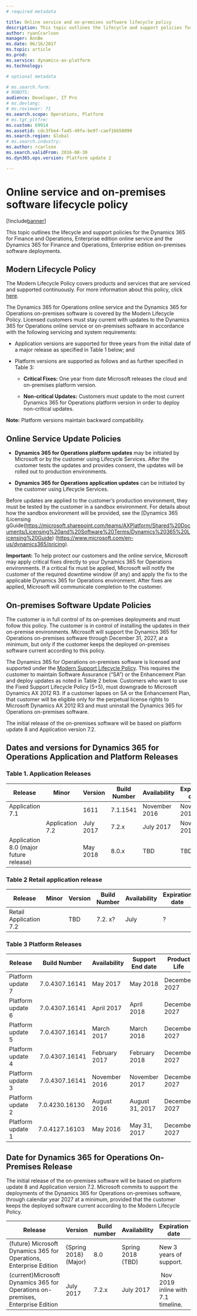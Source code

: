 ```yaml
---
# required metadata

title: Online service and on-premises software lifecycle policy
description: This topic outlines the lifecycle and support policies for the Dynamics 365 for Finance and Operations, Enterprise edition online service and on-premises software deployments.
author: ryanCcarlson 
manager: AnnBe
ms.date: 06/16/2017
ms.topic: article
ms.prod: 
ms.service: dynamics-ax-platform
ms.technology: 

# optional metadata

# ms.search.form: 
# ROBOTS: 
audience: Developer, IT Pro
# ms.devlang: 
# ms.reviewer: 71
ms.search.scope: Operations, Platform
# ms.tgt_pltfrm: 
ms.custom: 69914
ms.assetid: cdc3fbe4-fa45-49fa-be97-caef16b58090
ms.search.region: Global
# ms.search.industry: 
ms.author: rcarlson
ms.search.validFrom: 2016-08-30
ms.dyn365.ops.version: Platform update 2

---
```

# Online service and on-premises software lifecycle policy

[!include[banner](../includes/banner.md)]


This topic outlines the lifecycle and support policies for the Dynamics 365 for Finance and Operations, Enterprise edition online service and the Dynamics 365 for Finance and Operations, Enterprise edition on-premises software deployments.

## Modern Lifecycle Policy
The Modern Lifecycle Policy covers products and services that are serviced and supported continuously. For more information about this policy, click [here](https://support.microsoft.com/en-us/help/30881).

The Dynamics 365 for Operations online service and the Dynamics 365 for Operations on-premises software is covered by the Modern Lifecycle Policy. Licensed customers must stay current with updates to the Dynamics 365 for Operations online service or on-premises software in accordance with the following servicing and system requirements:

-   Application versions are supported for three years from the initial date of a major release as specified in Table 1 below; and

-   Platform versions are supported as follows and as further specified in Table 3:

    -   **Critical Fixes:** One year from date Microsoft releases the cloud and on-premises platform version.

    -   **Non-critical Updates:** Customers must update to the most current Dynamics 365 for Operations platform version in order to deploy non-critical updates.

**Note:** Platform versions maintain backward compatibility.

## Online Service Update Policies

-   **Dynamics 365 for Operations platform updates** may be initiated by Microsoft or by the customer using Lifecycle Services. After the customer tests the updates and provides consent, the updates will be rolled out to production environments.

-   **Dynamics 365 for Operations application updates** can be initiated by the customer using Lifecycle Services.

Before updates are applied to the customer’s production environment, they must be tested by the customer in a sandbox environment. For details about how the sandbox environment will be provided, see the [Dynamics 365 lLicensing gGuide(https://microsoft.sharepoint.com/teams/AXPlatform/Shared%20Documents/Licensing%20and%20Software%20Terms/Dynamics%20365%20Licensing%20Guide) (<https://www.microsoft.com/en-us/dynamics365/pricing>).

**Important:** To help protect our customers and the online service, Microsoft may apply critical fixes directly to your Dynamics 365 for Operations environments. If a critical fix must be applied, Microsoft will notify the customer of the required downtime window (if any) and apply the fix to the applicable Dynamics 365 for Operations environment. After fixes are applied, Microsoft will communicate completion to the customer.

## On-premises Software Update Policies

The customer is in full control of its on-premises deployments and must follow this policy. The customer is in control of installing the updates in their on-premise environments. Microsoft will support the Dynamics 365 for Operations on-premises software through December 31, 2027, at a minimum, but only if the customer keeps the deployed on-premises software current according to this policy.

The Dynamics 365 for Operations on-premises software is licensed and supported under the [Modern Support Lifecycle Policy](https://support.microsoft.com/en-us/help/447912/announcing-microsoft-modern-lifecycle-policy). This requires the customer to maintain Software Assurance (“SA”) or the Enhancement Plan and deploy updates as noted in Table 2 below. Customers who want to use the Fixed Support Lifecycle Policy (5+5), must downgrade to Microsoft Dynamics AX 2012 R3. If a customer lapses on SA or the Enhancement Plan, that customer will be eligible only for the perpetual license rights to Microsoft Dynamics AX 2012 R3 and must uninstall the Dynamics 365 for Operations on-premises software.

The initial release of the on-premises software will be based on platform update 8 and Application version 7.2.

## Dates and versions for Dynamics 365 for Operations Application and Platform Releases


### Table 1. Application Releases


| Release                                | Minor           | Version   | Build Number | Availability  | Expiration date | Product life  |
|----------------------------------------|-----------------|-----------|--------------|---------------|-----------------|---------------|
| Application 7.1                        |                 | 1611      | 7.1.1541     | November 2016 | November 2019   | December 2027 |
|                                        | Application 7.2 | July 2017 | 7.2.x        | July 2017     | November 2019   | December 2027 |
| Application 8.0 (major future release) |                 | May 2018  | 8.0.x        | TBD           | TBD             | December 2027 |

### Table 2 Retail application release


| Release                | Minor | Version | Build Number | Availability | Expiration date | Product life  |
|------------------------|-------|---------|--------------|--------------|-----------------|---------------|
| Retail Application 7.2 |       | TBD     | 7.2. x?      | July         | ?               | December 2027 |

### Table 3 Platform Releases

| Release           | Build Number    | Availability  | Support End date | Product Life  |
|-------------------|-----------------|---------------|------------------|---------------|
| Platform update 7 |  7.0.4307.16141 | May 2017      | May 2018         | December 2027 |
| Platform update 6 |  7.0.4307.16141 | April 2017    | April 2018       | December 2027 |
| Platform update 5 |  7.0.4307.16141 | March 2017    | March 2018       | December 2027 |
| Platform update 4 |  7.0.4307.16141 | February 2017 | February 2018    | December 2027 |
| Platform update 3 |  7.0.4307.16141 | November 2016 | November 2017    | December 2027 |
| Platform update 2 | 7.0.4230.16130  | August 2016   | August 31, 2017  | December 2027 |
| Platform update 1 | 7.0.4127.16103  | May 2016      | May 31, 2017     | December 2027 |

## Date for Dynamics 365 for Operations On-Premises Release


The initial release of the on-premises software will be based on platform update 8 and Application version 7.2. Microsoft commits to support the deployments of the Dynamics 365 for Operations on-premises software, through calendar year 2027 at a minimum, provided that the customer keeps the deployed software current according to the Modern Lifecycle Policy.

| Release                                                                        | Version               | Build number | Availability      | Expiration date                     |
|--------------------------------------------------------------------------------|-----------------------|--------------|-------------------|-------------------------------------|
| (future) Microsoft Dynamics 365 for Operations, Enterprise Edition             | {Spring 2018} (Major) | 8.0          | Spring 2018 (TBD) | New 3 years of support.             |
| (current)Microsoft Dynamics 365 for Operations on-premises, Enterprise Edition | July 2017             | 7.2.x        | July 2017         |  Nov 2019 inline with 7.1 timeline. |


